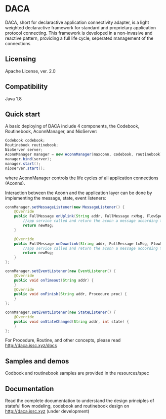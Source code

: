 # DACA 

DACA, short for declaractive application connectivity adapter, is a light weighted declaractive framework for standard and proprietary application protocol connecting. 
This framework is developed in a non-invasive and reactive pattern, providing a full life cycle, seperated management of the connections.

## Licensing
Apache License, ver. 2.0

## Compatibility
Java 1.8

## Quick start

A basic deploying of DACA include 4 components, the Codebook, Routinebook, AconnManager, and NioServer:
```java
Codebook codebook;
Routinebook routinebook;
NioServer server;
AconnManager manager = new AconnManager(maxconn, codebook, routinebook);
manager.bind(server);
manager.start();
nioserver.start();
```
where AconnManager controls the life cycles of all application connections (Aconns).

Interaction between the Aconn and the application layer can be done by implementing the message, state, event listeners:
```java
connManager.setMessageListener(new MessageListener() {
    @Override
    public FullMessage onUplink(String addr, FullMessage rxMsg, FlowSpec spec) {
        //app service called and return the aconn a message according to spec 
        return newMsg;
    }

    @Override
    public FullMessage onDownlink(String addr, FullMessage txMsg, FlowSpec spec) {
        //app service called and return the aconn a message according to spec 
        return newMsg;
    }
};
```

```java
connManager.setEventListener(new EventListener() {
    @Override
    public void onTimeout(String addr) {
    }
    @Override
    public void onFinish(String addr, Procedure proc) {
    }
};
```

```java
connManager.setEventListener(new StateListener() {
    @Override
    public void onStateChanged(String addr, int state) {
    }
};
```

For Procedure, Routine, and other concepts, please read http://daca.issc.xyz/docs


## Samples and demos
Codbook and routinebook samples are provided in the resources/spec

## Documentation
Read the complete documentation to understand the design principles of stateful flow modeling, codebook and routinebook design on http://daca.issc.xyz (under development)
